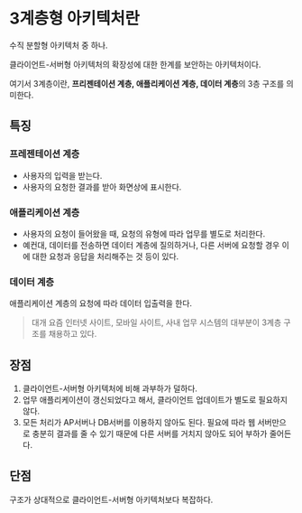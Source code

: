 # 3계층형 아키텍처란

수직 분할형 아키텍처 중 하나.

클라이언트-서버형 아키텍처의 확장성에 대한 한계를 보안하는 아키텍처이다.

여기서 3계층이란, **프리젠테이션 계층, 애플리케이션 계층, 데이터 계층**의 3층 구조를 의미한다.

## 특징

### 프레젠테이션 계층

- 사용자의 입력을 받는다.
- 사용자의 요청한 결과를 받아 화면상에 표시한다.

### 애플리케이션 계층

- 사용자의 요청이 들어왔을 때, 요청의 유형에 따라 업무를 별도로 처리한다.
- 예컨대, 데이터를 전송하면 데이터 계층에 질의하거나, 다른 서버에 요청할 경우 이에 대한 요청과 응답을 처리해주는 것 등이 있다.

### 데이터 계층

애플리케이션 계층의 요청에 따라 데이터 입출력을 한다.

> 대개 요즘 인터넷 사이트, 모바일 사이트, 사내 업무 시스템의 대부분이 3계층 구조를 채용하고 있다.

## 장점

1. 클라이언트-서버형 아키텍처에 비해 과부하가 덜하다.
2. 업무 애플리케이션이 갱신되었다고 해서, 클라이언트 업데이트가 별도로 필요하지 않다.
3. 모든 처리가 AP서버나 DB서버를 이용하지 않아도 된다. 필요에 따라 웹 서버만으로 충분히 결과를 줄 수 있기 때문에 다른 서버를 거치지 않아도 되어 부하가 줄어든다.

## 단점

구조가 상대적으로 클라이언트-서버형 아키텍처보다 복잡하다.

